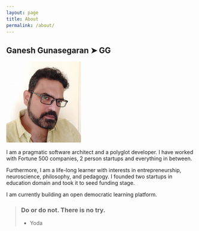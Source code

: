 ```yaml
---
layout: page
title: About
permalink: /about/
---
```


## Ganesh Gunasegaran ➤ GG

![GG alt >](/assets/images/gg.png)

I am a pragmatic software architect and a polyglot developer. I have worked with Fortune 500 companies, 2 person startups and everything in between.

Furthermore, I am a life-long learner with interests in entrepreneurship, neuroscience, philosophy, and pedagogy. I founded two startups in education domain and took it to seed funding stage.

I am currently building an open democratic learning platform.

> ### Do or do not. There is no try.
>
> - Yoda
